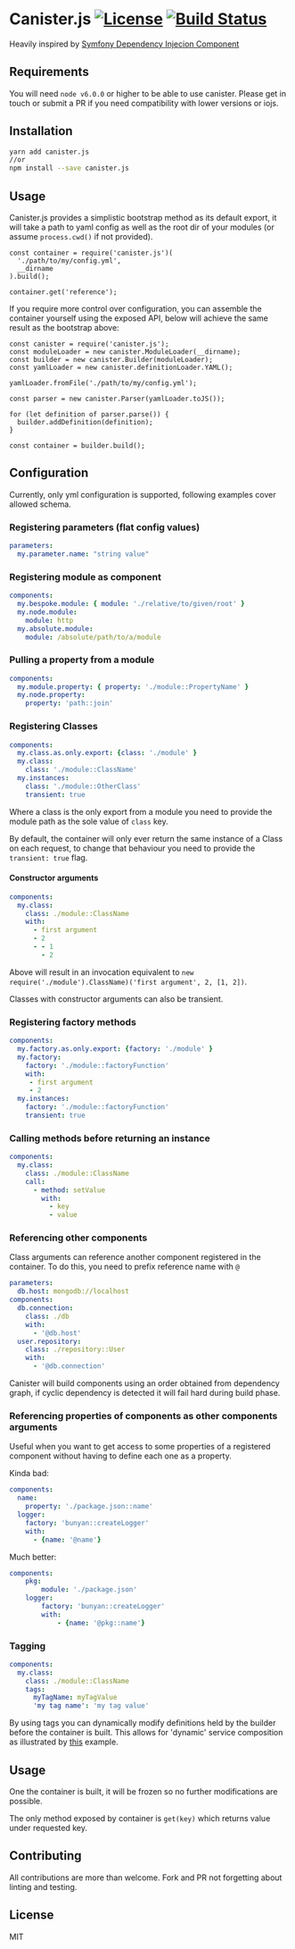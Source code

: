 # Canister.js [![License](https://img.shields.io/badge/license-MIT-blue.svg?style=flat-square)]() [![Build Status](https://img.shields.io/travis/michael-donat/canister.js.svg?style=flat-square)](https://travis-ci.org/michael-donat/canister.js)
 
Heavily inspired by [Symfony Dependency Injecion Component](https://symfony.com/doc/current/components/dependency_injection.html)
 
## Requirements

You will need `node v6.0.0` or higher to be able to use canister. Please get in touch or submit a PR if you need compatibility with lower versions or iojs.

## Installation

```bash
yarn add canister.js
//or
npm install --save canister.js
```

## Usage

Canister.js provides a simplistic bootstrap method as its default export, it will take a path to yaml config as well as the root dir of your modules (or assume `process.cwd()` if not provided). 

```node
const container = require('canister.js')(
  './path/to/my/config.yml',
  __dirname
).build();

container.get('reference');

```

If you require more control over configuration, you can assemble the container yourself using the exposed API, below will achieve the same result as the bootstrap above:

```node
const canister = require('canister.js');
const moduleLoader = new canister.ModuleLoader(__dirname);
const builder = new canister.Builder(moduleLoader);
const yamlLoader = new canister.definitionLoader.YAML();

yamlLoader.fromFile('./path/to/my/config.yml');

const parser = new canister.Parser(yamlLoader.toJS());

for (let definition of parser.parse()) {
  builder.addDefinition(definition);
}

const container = builder.build();
```

## Configuration

Currently, only yml configuration is supported, following examples cover allowed schema.

### Registering parameters (flat config values)

```yml
parameters:
  my.parameter.name: "string value"
```

### Registering module as component

```yml
components:
  my.bespoke.module: { module: './relative/to/given/root' }
  my.node.module:
    module: http
  my.absolute.module:
    module: /absolute/path/to/a/module
```

### Pulling a property from a module

```yml
components:
  my.module.property: { property: './module::PropertyName' }
  my.node.property:
    property: 'path::join'
```

### Registering Classes

```yml
components:
  my.class.as.only.export: {class: './module' }
  my.class:
    class: './module::ClassName'
  my.instances:
    class: './module::OtherClass'
    transient: true
```

Where a class is the only export from a module you need to provide the module path as the sole value of `class` key.

By default, the container will only ever return the same instance of a Class on each request, to change that behaviour you need to provide the `transient: true` flag.

#### Constructor arguments

```yml
components:
  my.class:
    class: ./module::ClassName
    with:
      - first argument
      - 2
      - - 1
        - 2
```

Above will result in an invocation equivalent to `new require('./module').ClassName)('first argument', 2, [1, 2])`.
 
Classes with constructor arguments can also be transient.

### Registering factory methods

```yml
components:
  my.factory.as.only.export: {factory: './module' }
  my.factory:
    factory: './module::factoryFunction'
    with:
     - first argument
     - 2
  my.instances:
    factory: './module::factoryFunction'
    transient: true
```

### Calling methods before returning an instance

```yml
components:
  my.class:
    class: ./module::ClassName
    call:
      - method: setValue
        with:
          - key
          - value
```

### Referencing other components

Class arguments can reference another component registered in the container. To do this, you need to prefix reference name with `@`

```yml
parameters:
  db.host: mongodb://localhost
components:
  db.connection:
    class: ./db
    with:
      - '@db.host'
  user.repository:
    class: ./repository::User
    with:
      - '@db.connection'
```

Canister will build components using an order obtained from dependency graph, if cyclic dependency is detected it will fail hard during build phase.

### Referencing properties of components as other components arguments

Useful when you want to get access to some properties of a registered component without having to define each one as a property.

Kinda bad:

```yml
components:
  name:
    property: './package.json::name'
  logger:
    factory: 'bunyan::createLogger'
	with:
      - {name: '@name'}
```

Much better:

```yml
components:
	pkg: 
		module: './package.json'
	logger:
	 	factory: 'bunyan::createLogger'
	 	with:
	 		- {name: '@pkg::name'}
```



### Tagging

```yml
components:
  my.class:
    class: ./module::ClassName
    tags:
      myTagName: myTagValue
      'my tag name': 'my tag value'
```

By using tags you can dynamically modify definitions held by the builder before the container is built. 
This allows for 'dynamic' service composition as illustrated by [this](examples/tagging) example. 

## Usage

One the container is built, it will be frozen so no further modifications are possible.

The only method exposed by container is `get(key)` which returns value under requested key.

## Contributing

All contributions are more than welcome. Fork and PR not forgetting about linting and testing.

## License

MIT


